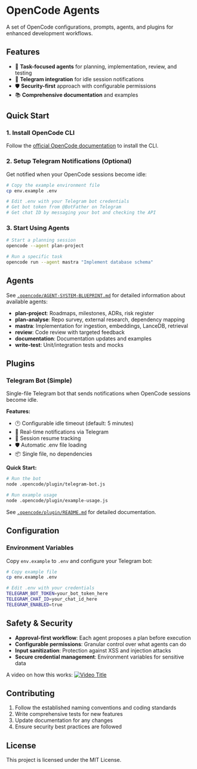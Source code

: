 # OpenCode Agents

A set of OpenCode configurations, prompts, agents, and plugins for enhanced development workflows.

## Features

- 🤖 **Task-focused agents** for planning, implementation, review, and testing
- 📱 **Telegram integration** for idle session notifications
- 🛡️ **Security-first** approach with configurable permissions
- 📚 **Comprehensive documentation** and examples

## Quick Start

### 1. Install OpenCode CLI
Follow the [official OpenCode documentation](https://opencode.ai/docs) to install the CLI.

### 2. Setup Telegram Notifications (Optional)
Get notified when your OpenCode sessions become idle:

```bash
# Copy the example environment file
cp env.example .env

# Edit .env with your Telegram bot credentials
# Get bot token from @BotFather on Telegram
# Get chat ID by messaging your bot and checking the API
```

### 3. Start Using Agents
```bash
# Start a planning session
opencode --agent plan-project

# Run a specific task
opencode run --agent mastra "Implement database schema"
```

## Agents

See [`.opencode/AGENT-SYSTEM-BLUEPRINT.md`](.opencode/AGENT-SYSTEM-BLUEPRINT.md) for detailed information about available agents:

- **plan-project**: Roadmaps, milestones, ADRs, risk register
- **plan-analyse**: Repo survey, external research, dependency mapping
- **mastra**: Implementation for ingestion, embeddings, LanceDB, retrieval
- **review**: Code review with targeted feedback
- **documentation**: Documentation updates and examples
- **write-test**: Unit/integration tests and mocks

## Plugins

### Telegram Bot (Simple)
Single-file Telegram bot that sends notifications when OpenCode sessions become idle.

**Features:**
- 🕐 Configurable idle timeout (default: 5 minutes)
- 📱 Real-time notifications via Telegram
- 🔄 Session resume tracking
- 🛡️ Automatic .env file loading
- 📦 Single file, no dependencies

**Quick Start:**
```bash
# Run the bot
node .opencode/plugin/telegram-bot.js

# Run example usage
node .opencode/plugin/example-usage.js
```

See [`.opencode/plugin/README.md`](.opencode/plugin/README.md) for detailed documentation.

## Configuration

### Environment Variables
Copy `env.example` to `.env` and configure your Telegram bot:

```bash
# Copy example file
cp env.example .env

# Edit .env with your credentials
TELEGRAM_BOT_TOKEN=your_bot_token_here
TELEGRAM_CHAT_ID=your_chat_id_here
TELEGRAM_ENABLED=true
```
## Safety & Security

- **Approval-first workflow**: Each agent proposes a plan before execution
- **Configurable permissions**: Granular control over what agents can do
- **Input sanitization**: Protection against XSS and injection attacks
- **Secure credential management**: Environment variables for sensitive data

A video on how this works:
[![Video Title](https://img.youtube.com/vi/EOIzFMdmox8/maxresdefault.jpg)](https://youtu.be/EOIzFMdmox8?si=4ZSsVlAkhMxVmF2R)

## Contributing

1. Follow the established naming conventions and coding standards
2. Write comprehensive tests for new features
3. Update documentation for any changes
4. Ensure security best practices are followed

## License

This project is licensed under the MIT License.
